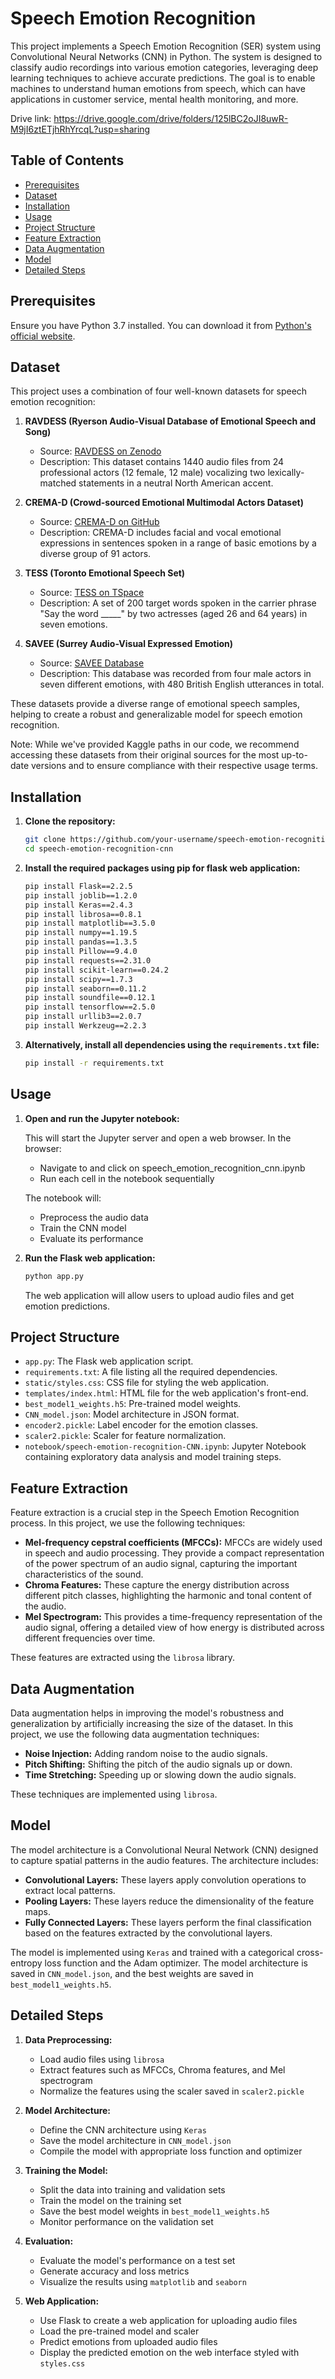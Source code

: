 # Speech Emotion Recognition 

This project implements a Speech Emotion Recognition (SER) system using Convolutional Neural Networks (CNN) in Python. The system is designed to classify audio recordings into various emotion categories, leveraging deep learning techniques to achieve accurate predictions. The goal is to enable machines to understand human emotions from speech, which can have applications in customer service, mental health monitoring, and more.

Drive link: https://drive.google.com/drive/folders/125lBC2oJI8uwR-M9jI6ztETjhRhYrcqL?usp=sharing

## Table of Contents

- [Prerequisites](#prerequisites)
- [Dataset](#dataset)
- [Installation](#installation)
- [Usage](#usage)
- [Project Structure](#project-structure)
- [Feature Extraction](#feature-extraction)
- [Data Augmentation](#data-augmentation)
- [Model](#model)
- [Detailed Steps](#detailed-steps)

## Prerequisites

Ensure you have Python 3.7 installed. You can download it from [Python's official website](https://www.python.org/downloads/release/python-370/).

## Dataset

This project uses a combination of four well-known datasets for speech emotion recognition:

1. **RAVDESS (Ryerson Audio-Visual Database of Emotional Speech and Song)**
   - Source: [RAVDESS on Zenodo](https://zenodo.org/record/1188976)
   - Description: This dataset contains 1440 audio files from 24 professional actors (12 female, 12 male) vocalizing two lexically-matched statements in a neutral North American accent.

2. **CREMA-D (Crowd-sourced Emotional Multimodal Actors Dataset)**
   - Source: [CREMA-D on GitHub](https://github.com/CheyneyComputerScience/CREMA-D)
   - Description: CREMA-D includes facial and vocal emotional expressions in sentences spoken in a range of basic emotions by a diverse group of 91 actors.

3. **TESS (Toronto Emotional Speech Set)**
   - Source: [TESS on TSpace](https://tspace.library.utoronto.ca/handle/1807/24487)
   - Description: A set of 200 target words spoken in the carrier phrase "Say the word _____" by two actresses (aged 26 and 64 years) in seven emotions.

4. **SAVEE (Surrey Audio-Visual Expressed Emotion)**
   - Source: [SAVEE Database](http://kahlan.eps.surrey.ac.uk/savee/)
   - Description: This database was recorded from four male actors in seven different emotions, with 480 British English utterances in total.

These datasets provide a diverse range of emotional speech samples, helping to create a robust and generalizable model for speech emotion recognition.

Note: While we've provided Kaggle paths in our code, we recommend accessing these datasets from their original sources for the most up-to-date versions and to ensure compliance with their respective usage terms.

## Installation

1. **Clone the repository:**

    ```bash
    git clone https://github.com/your-username/speech-emotion-recognition-cnn.git
    cd speech-emotion-recognition-cnn
    ```

2. **Install the required packages using pip for flask web application:**

    ```bash
    pip install Flask==2.2.5
    pip install joblib==1.2.0
    pip install Keras==2.4.3
    pip install librosa==0.8.1
    pip install matplotlib==3.5.0
    pip install numpy==1.19.5
    pip install pandas==1.3.5
    pip install Pillow==9.4.0
    pip install requests==2.31.0
    pip install scikit-learn==0.24.2
    pip install scipy==1.7.3
    pip install seaborn==0.11.2
    pip install soundfile==0.12.1
    pip install tensorflow==2.5.0
    pip install urllib3==2.0.7
    pip install Werkzeug==2.2.3
    ```

3. **Alternatively, install all dependencies using the `requirements.txt` file:**

    ```bash
    pip install -r requirements.txt
    ```

## Usage

1. **Open and run the Jupyter notebook:**

    This will start the Jupyter server and open a web browser. In the browser:

    - Navigate to and click on speech_emotion_recognition_cnn.ipynb
    - Run each cell in the notebook sequentially

    The notebook will:

    - Preprocess the audio data
    - Train the CNN model
    - Evaluate its performance

2. **Run the Flask web application:**

    ```bash
    python app.py
    ```

    The web application will allow users to upload audio files and get emotion predictions.

## Project Structure

- `app.py`: The Flask web application script.
- `requirements.txt`: A file listing all the required dependencies.
- `static/styles.css`: CSS file for styling the web application.
- `templates/index.html`: HTML file for the web application's front-end.
- `best_model1_weights.h5`: Pre-trained model weights.
- `CNN_model.json`: Model architecture in JSON format.
- `encoder2.pickle`: Label encoder for the emotion classes.
- `scaler2.pickle`: Scaler for feature normalization.
- `notebook/speech-emotion-recognition-CNN.ipynb`: Jupyter Notebook containing exploratory data analysis and model training steps.

## Feature Extraction

Feature extraction is a crucial step in the Speech Emotion Recognition process. In this project, we use the following techniques:

- **Mel-frequency cepstral coefficients (MFCCs):** MFCCs are widely used in speech and audio processing. They provide a compact representation of the power spectrum of an audio signal, capturing the important characteristics of the sound.
- **Chroma Features:** These capture the energy distribution across different pitch classes, highlighting the harmonic and tonal content of the audio.
- **Mel Spectrogram:** This provides a time-frequency representation of the audio signal, offering a detailed view of how energy is distributed across different frequencies over time.

These features are extracted using the `librosa` library.

## Data Augmentation

Data augmentation helps in improving the model's robustness and generalization by artificially increasing the size of the dataset. In this project, we use the following data augmentation techniques:

- **Noise Injection:** Adding random noise to the audio signals.
- **Pitch Shifting:** Shifting the pitch of the audio signals up or down.
- **Time Stretching:** Speeding up or slowing down the audio signals.

These techniques are implemented using `librosa`.

## Model

The model architecture is a Convolutional Neural Network (CNN) designed to capture spatial patterns in the audio features. The architecture includes:

- **Convolutional Layers:** These layers apply convolution operations to extract local patterns.
- **Pooling Layers:** These layers reduce the dimensionality of the feature maps.
- **Fully Connected Layers:** These layers perform the final classification based on the features extracted by the convolutional layers.

The model is implemented using `Keras` and trained with a categorical cross-entropy loss function and the Adam optimizer. The model architecture is saved in `CNN_model.json`, and the best weights are saved in `best_model1_weights.h5`.

## Detailed Steps

1. **Data Preprocessing:**
   - Load audio files using `librosa`
   - Extract features such as MFCCs, Chroma features, and Mel spectrogram
   - Normalize the features using the scaler saved in `scaler2.pickle`

2. **Model Architecture:**
   - Define the CNN architecture using `Keras`
   - Save the model architecture in `CNN_model.json`
   - Compile the model with appropriate loss function and optimizer

3. **Training the Model:**
   - Split the data into training and validation sets
   - Train the model on the training set
   - Save the best model weights in `best_model1_weights.h5`
   - Monitor performance on the validation set

4. **Evaluation:**
   - Evaluate the model's performance on a test set
   - Generate accuracy and loss metrics
   - Visualize the results using `matplotlib` and `seaborn`

5. **Web Application:**
   - Use Flask to create a web application for uploading audio files
   - Load the pre-trained model and scaler
   - Predict emotions from uploaded audio files
   - Display the predicted emotion on the web interface styled with `styles.css`
